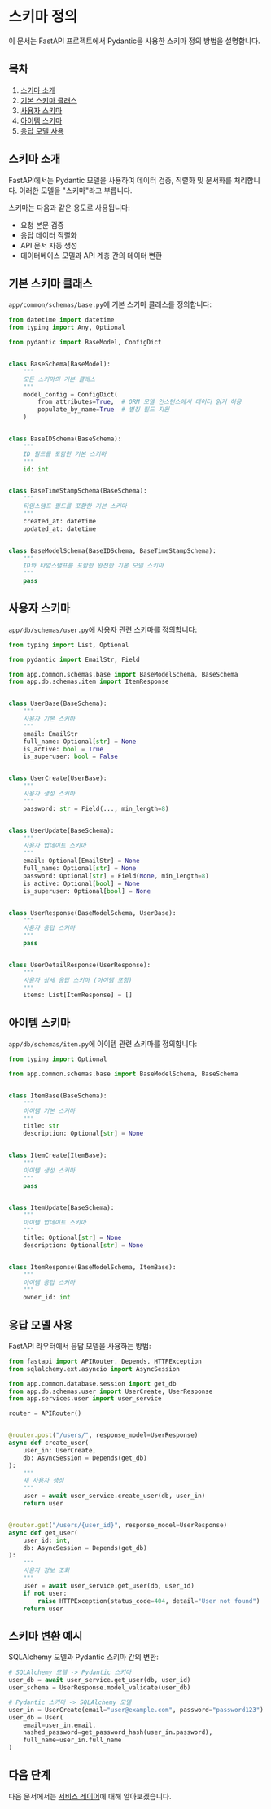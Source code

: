# 스키마 정의

이 문서는 FastAPI 프로젝트에서 Pydantic을 사용한 스키마 정의 방법을 설명합니다.

## 목차

1. [스키마 소개](#스키마-소개)
2. [기본 스키마 클래스](#기본-스키마-클래스)
3. [사용자 스키마](#사용자-스키마)
4. [아이템 스키마](#아이템-스키마)
5. [응답 모델 사용](#응답-모델-사용)

## 스키마 소개

FastAPI에서는 Pydantic 모델을 사용하여 데이터 검증, 직렬화 및 문서화를 처리합니다. 이러한 모델을 "스키마"라고 부릅니다.

스키마는 다음과 같은 용도로 사용됩니다:
- 요청 본문 검증
- 응답 데이터 직렬화
- API 문서 자동 생성
- 데이터베이스 모델과 API 계층 간의 데이터 변환

## 기본 스키마 클래스

`app/common/schemas/base.py`에 기본 스키마 클래스를 정의합니다:

```python
from datetime import datetime
from typing import Any, Optional

from pydantic import BaseModel, ConfigDict


class BaseSchema(BaseModel):
    """
    모든 스키마의 기본 클래스
    """
    model_config = ConfigDict(
        from_attributes=True,  # ORM 모델 인스턴스에서 데이터 읽기 허용
        populate_by_name=True  # 별칭 필드 지원
    )


class BaseIDSchema(BaseSchema):
    """
    ID 필드를 포함한 기본 스키마
    """
    id: int


class BaseTimeStampSchema(BaseSchema):
    """
    타임스탬프 필드를 포함한 기본 스키마
    """
    created_at: datetime
    updated_at: datetime


class BaseModelSchema(BaseIDSchema, BaseTimeStampSchema):
    """
    ID와 타임스탬프를 포함한 완전한 기본 모델 스키마
    """
    pass
```

## 사용자 스키마

`app/db/schemas/user.py`에 사용자 관련 스키마를 정의합니다:

```python
from typing import List, Optional

from pydantic import EmailStr, Field

from app.common.schemas.base import BaseModelSchema, BaseSchema
from app.db.schemas.item import ItemResponse


class UserBase(BaseSchema):
    """
    사용자 기본 스키마
    """
    email: EmailStr
    full_name: Optional[str] = None
    is_active: bool = True
    is_superuser: bool = False


class UserCreate(UserBase):
    """
    사용자 생성 스키마
    """
    password: str = Field(..., min_length=8)


class UserUpdate(BaseSchema):
    """
    사용자 업데이트 스키마
    """
    email: Optional[EmailStr] = None
    full_name: Optional[str] = None
    password: Optional[str] = Field(None, min_length=8)
    is_active: Optional[bool] = None
    is_superuser: Optional[bool] = None


class UserResponse(BaseModelSchema, UserBase):
    """
    사용자 응답 스키마
    """
    pass


class UserDetailResponse(UserResponse):
    """
    사용자 상세 응답 스키마 (아이템 포함)
    """
    items: List[ItemResponse] = []
```

## 아이템 스키마

`app/db/schemas/item.py`에 아이템 관련 스키마를 정의합니다:

```python
from typing import Optional

from app.common.schemas.base import BaseModelSchema, BaseSchema


class ItemBase(BaseSchema):
    """
    아이템 기본 스키마
    """
    title: str
    description: Optional[str] = None


class ItemCreate(ItemBase):
    """
    아이템 생성 스키마
    """
    pass


class ItemUpdate(BaseSchema):
    """
    아이템 업데이트 스키마
    """
    title: Optional[str] = None
    description: Optional[str] = None


class ItemResponse(BaseModelSchema, ItemBase):
    """
    아이템 응답 스키마
    """
    owner_id: int
```

## 응답 모델 사용

FastAPI 라우터에서 응답 모델을 사용하는 방법:

```python
from fastapi import APIRouter, Depends, HTTPException
from sqlalchemy.ext.asyncio import AsyncSession

from app.common.database.session import get_db
from app.db.schemas.user import UserCreate, UserResponse
from app.services.user import user_service

router = APIRouter()


@router.post("/users/", response_model=UserResponse)
async def create_user(
    user_in: UserCreate,
    db: AsyncSession = Depends(get_db)
):
    """
    새 사용자 생성
    """
    user = await user_service.create_user(db, user_in)
    return user


@router.get("/users/{user_id}", response_model=UserResponse)
async def get_user(
    user_id: int,
    db: AsyncSession = Depends(get_db)
):
    """
    사용자 정보 조회
    """
    user = await user_service.get_user(db, user_id)
    if not user:
        raise HTTPException(status_code=404, detail="User not found")
    return user
```

## 스키마 변환 예시

SQLAlchemy 모델과 Pydantic 스키마 간의 변환:

```python
# SQLAlchemy 모델 -> Pydantic 스키마
user_db = await user_service.get_user(db, user_id)
user_schema = UserResponse.model_validate(user_db)

# Pydantic 스키마 -> SQLAlchemy 모델
user_in = UserCreate(email="user@example.com", password="password123")
user_db = User(
    email=user_in.email,
    hashed_password=get_password_hash(user_in.password),
    full_name=user_in.full_name
)
```

## 다음 단계

다음 문서에서는 [서비스 레이어](./05-services.md)에 대해 알아보겠습니다. 